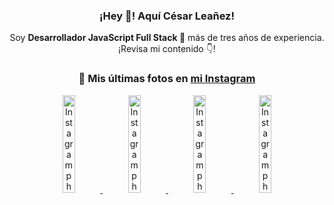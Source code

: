 <div align="center">

<h3>¡Hey 👋! Aquí César Leañez!</h3>

<p>Soy <strong>Desarrollador JavaScript Full Stack 🚀</strong> más de tres años de experiencia.<br />¡Revisa mi contenido 👇!</p>

### 📸 Mis últimas fotos en [mi Instagram](https://instagram.com/cesarsoftware.dev)


<a href='https://instagram.com/p/DKcTQWgxLum' target='_blank'>
  <img width='20%' src='https://instagram.frba4-3.fna.fbcdn.net/v/t51.2885-15/503849034_17919602952097059_4092165478866362923_n.jpg?stp=dst-jpg_e35_tt6&efg=eyJ2ZW5jb2RlX3RhZyI6IkZFRUQuaW1hZ2VfdXJsZ2VuLjE0NDB4MTQ0NS5zZHIuZjc1NzYxLmRlZmF1bHRfaW1hZ2UifQ&_nc_ht=instagram.frba4-3.fna.fbcdn.net&_nc_cat=103&_nc_oc=Q6cZ2QG1S98BR5YXh74zgszyLNdDVEtBwA3QNi-nDECKqwjMby4LuEKkK-OWZ134ArmS_gU&_nc_ohc=FVwGHtWWP0UQ7kNvwEk-JWr&_nc_gid=snFO6VBPkVnP8B18vLffcg&edm=ACWDqb8BAAAA&ccb=7-5&ig_cache_key=MzY0Njg3NDQ4NDgzMDY4MjAyMg%3D%3D.3-ccb7-5&oh=00_AfN39wuF3UI_-yzYTBVj5-z8DnZDUtniGIqi5Xodb35MEA&oe=68626C65&_nc_sid=ee9879' alt='Instagram photo' />
</a>
<a href='https://instagram.com/p/DKcTCZnuO-S' target='_blank'>
  <img width='20%' src='https://scontent.cdninstagram.com/v/t51.75761-15/503168549_17919602796097059_3346483577265803486_n.jpg?stp=dst-jpg_e15_tt6&_nc_cat=105&ig_cache_key=MzY0Njg3MzUyNjA5NTkwMDU2Mg%3D%3D.3-ccb1-7&ccb=1-7&_nc_sid=58cdad&efg=eyJ2ZW5jb2RlX3RhZyI6InhwaWRzLjE5MTZ4MTA3OC5zZHIifQ%3D%3D&_nc_ohc=KOJbUtIxvzIQ7kNvwGgvHiT&_nc_oc=AdnWiQbh21a3qzHd-gacp_uJa_sJEDpId8CfRSA0w21yBVhtD7yMALk2pgS9J_gpS0Q&_nc_ad=z-m&_nc_cid=1478&_nc_zt=23&_nc_ht=scontent.cdninstagram.com&_nc_gid=snFO6VBPkVnP8B18vLffcg&oh=00_AfPXUeBHc5qCcHMDBBcm_CWJYeEY41wr8widCARxo5S4-A&oe=686272E3' alt='Instagram photo' />
</a>
<a href='https://instagram.com/p/DIt9Oknp-PZ' target='_blank'>
  <img width='20%' src='https://instagram.frba4-3.fna.fbcdn.net/v/t51.2885-15/491444712_17914409433097059_55076089485466172_n.jpg?stp=dst-jpg_e35_tt6&efg=eyJ2ZW5jb2RlX3RhZyI6IkZFRUQuaW1hZ2VfdXJsZ2VuLjU1MngzNDEuc2RyLmY3NTc2MS5kZWZhdWx0X2ltYWdlIn0&_nc_ht=instagram.frba4-3.fna.fbcdn.net&_nc_cat=103&_nc_oc=Q6cZ2QG1S98BR5YXh74zgszyLNdDVEtBwA3QNi-nDECKqwjMby4LuEKkK-OWZ134ArmS_gU&_nc_ohc=unU-k8WXtG4Q7kNvwGEq4jJ&_nc_gid=snFO6VBPkVnP8B18vLffcg&edm=ACWDqb8BAAAA&ccb=7-5&ig_cache_key=MzYxNTgxNTM1ODA3ODI0Nzg5Nw%3D%3D.3-ccb7-5&oh=00_AfNNmcdgmDHfN5QssAtYFT_GPP6xrf-0eEtE2Rggm2eUpQ&oe=6862606B&_nc_sid=ee9879' alt='Instagram photo' />
</a>
<a href='https://instagram.com/p/DICt8_ruj1K' target='_blank'>
  <img width='20%' src='https://scontent.cdninstagram.com/v/t51.71878-15/487811720_2261442050918393_7784971145546330846_n.jpg?stp=dst-jpg_e15_tt6&_nc_cat=104&ig_cache_key=MzYwMzY0NDc1NTQ5MDc4MjUzOA%3D%3D.3-ccb1-7&ccb=1-7&_nc_sid=58cdad&efg=eyJ2ZW5jb2RlX3RhZyI6InhwaWRzLjY0MHgxMTU2LnNkciJ9&_nc_ohc=gEH9cwuU284Q7kNvwHDgUN1&_nc_oc=AdmzozGA3nhp5K9m6hHWm9NGoHGkp-sFJGjVWZSMQFfO7Ub5MEsFO6Y3mIOjbJ_z29M&_nc_ad=z-m&_nc_cid=1478&_nc_zt=23&_nc_ht=scontent.cdninstagram.com&_nc_gid=snFO6VBPkVnP8B18vLffcg&oh=00_AfMZKX7x35G00YFOEYR4TmK_ZIkYvO2HtHBWYBoWYRdkFw&oe=68628564' alt='Instagram photo' />
</a>

</div>
